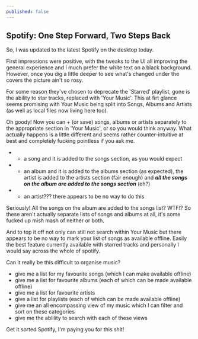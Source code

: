 ```yaml
---
published: false
---
```


## Spotify: One Step Forward, Two Steps Back

So, I was updated to the latest Spotify on the desktop today.

First impressions were positive, with the tweaks to the UI all improving the general experience and I much prefer the white text on a black background. However, once you dig a little deeper to see what's changed under the covers the picture ain't so rosy.

For some reason they've chosen to deprecate the 'Starred' playlist, gone is the ability to star tracks, replaced with 'Your Music'. This at firt glance seems promising with Your Music being split into Songs, Albums and Artists (as well as local files now living here too).

Oh goody! Now you can + (or save) songs, albums or artists separately to the appropriate section in 'Your Music', or so you would think anyway. What actually happens is a little different and seems rather counter-intuitive at best and completely fucking pointless if you ask me.

- + a song and it is added to the songs section, as you would expect
- + an album and it is added to the albums section (as expected), the artist is added to the artists section (fair enough) and _**all the songs on the album are added to the songs section**_ (eh?)
- + an artist??? there appears to be no way to do this

Seriously! All the songs on the album are added to the songs list? WTF!? So these aren't actually separate lists of songs and albums at all, it's some fucked up mish mash of neither or both. 

And to top it off not only can still not search within Your Music but there appears to be no way to mark your list of songs as available offline. Easily the best feature currently available with starred tracks and personally I would say across the whole of spotify.

Can it really be this difficult to organise music?

- give me a list for my favourite songs (which I can make available offline)
- give me a list for favourite albums (each of which can be made available offline)
- give me a list for favourite artists
- give a list for playlists (each of which can be made available offline)
- give me an all encompassing view of my music which I can filter and sort on these categories
- give me the ablility to search with each of these views

Get it sorted Spotify, I'm paying you for this shit!